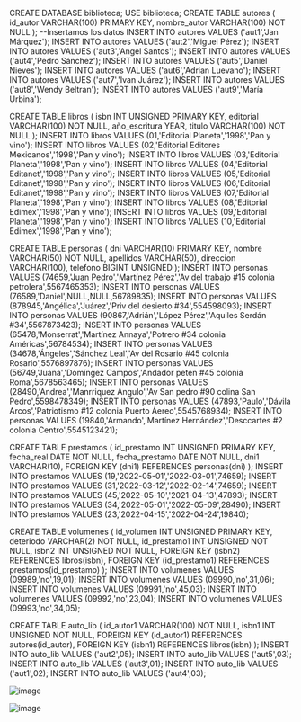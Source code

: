  CREATE DATABASE biblioteca;
 USE biblioteca;
CREATE TABLE autores (
id_autor VARCHAR(100) PRIMARY KEY,
nombre_autor VARCHAR(100) NOT NULL
);
--Insertamos los datos
INSERT INTO autores VALUES ('aut1','Jan Márquez');
INSERT INTO autores VALUES ('aut2','Miguel Pérez');
INSERT INTO autores VALUES ('aut3','Angel Santos');
INSERT INTO autores VALUES ('aut4','Pedro Sánchez');
INSERT INTO autores VALUES ('aut5','Daniel Nieves');
INSERT INTO autores VALUES ('aut6','Adrian Luevano');
INSERT INTO autores VALUES ('aut7','Ivan Juárez');
INSERT INTO autores VALUES ('aut8','Wendy Beltran');
INSERT INTO autores VALUES ('aut9','María Urbina');

CREATE TABLE libros (
isbn INT UNSIGNED PRIMARY KEY,
editorial VARCHAR(100) NOT NULL,
año_escritura YEAR, 
titulo VARCHAR(100) NOT NULL
);
INSERT INTO libros VALUES (01,'Editorial Planeta','1998','Pan y vino');
INSERT INTO libros VALUES (02,'Editorial Editores Mexicanos','1998','Pan y vino');
INSERT INTO libros VALUES (03,'Editorial Planeta','1998','Pan y vino');
INSERT INTO libros VALUES (04,'Editorial Editanet','1998','Pan y vino');
INSERT INTO libros VALUES (05,'Editorial Editanet','1998','Pan y vino');
INSERT INTO libros VALUES (06,'Editorial Editanet','1998','Pan y vino');
INSERT INTO libros VALUES (07,'Editorial Planeta','1998','Pan y vino');
INSERT INTO libros VALUES (08,'Editorial Edimex','1998','Pan y vino');
INSERT INTO libros VALUES (09,'Editorial Planeta','1998','Pan y vino');
INSERT INTO libros VALUES (10,'Editorial Edimex','1998','Pan y vino');

CREATE TABLE personas (
dni VARCHAR(10) PRIMARY KEY,
nombre VARCHAR(50) NOT NULL,
apellidos VARCHAR(50),
direccion VARCHAR(100),
telefono BIGINT UNSIGNED
);
INSERT INTO personas VALUES (74659,'Juan Pedro','Martínez Pérez','Av del trabajo #15 colonia petrolera',5567465353);
INSERT INTO personas VALUES (76589,'Daniel',NULL,NULL,56789835);
INSERT INTO personas VALUES (878945,'Angélica','Juárez','Priv del desierto #34',554598093);
INSERT INTO personas VALUES (90867,'Adrián','López Pérez','Aquiles Serdán #34',5567873423);
INSERT INTO personas VALUES (65478,'Monserrat','Martínez Annaya','Potrero #34 colonia Américas',56784534);
INSERT INTO personas VALUES (34678,'Ángeles','Sánchez Leal','Av del Rosario #45 colonia Rosario',5576897876);
INSERT INTO personas VALUES (56749,'Juana','Domíngez Campos','Andador peten #45 colonia Roma',5678563465);
INSERT INTO personas VALUES (28490,'Andrea','Manrriquez Angulo','Av San pedro #90 colina San Pedro',5598478349);
INSERT INTO personas VALUES (47893,'Paulo','Dávila Arcos','Patriotismo #12 colonia Puerto Áereo',5545768934);
INSERT INTO personas VALUES (19840,'Armando','Martínez Hernández','Desccartes #2 colonia Centro',5545123421);

CREATE TABLE prestamos (
id_prestamo INT UNSIGNED PRIMARY KEY,
fecha_real DATE NOT NULL,
fecha_prestamo DATE NOT NULL,
dni1 VARCHAR(10),
FOREIGN KEY (dni1) REFERENCES personas(dni)
);
INSERT INTO prestamos VALUES (19,'2022-05-01','2022-03-01',74659);
INSERT INTO prestamos VALUES (31,'2022-03-12','2022-02-14',74659);
INSERT INTO prestamos VALUES (45,'2022-05-10','2021-04-13',47893);
INSERT INTO prestamos VALUES (34,'2022-05-01','2022-05-09',28490);
INSERT INTO prestamos VALUES (23,'2022-04-15','2022-04-24',19840);

CREATE TABLE volumenes (
id_volumen INT UNSIGNED PRIMARY KEY,
deteriodo VARCHAR(2) NOT NULL,
id_prestamo1 INT UNSIGNED NOT NULL,
isbn2  INT UNSIGNED NOT NULL,
FOREIGN KEY (isbn2) REFERENCES libros(isbn),
FOREIGN KEY (id_prestamo1) REFERENCES prestamos(id_prestamo)
);
INSERT INTO volumenes VALUES (09989,'no',19,01);
INSERT INTO volumenes VALUES (09990,'no',31,06);
INSERT INTO volumenes VALUES (09991,'no',45,03);
INSERT INTO volumenes VALUES (09992,'no',23,04);
INSERT INTO volumenes VALUES (09993,'no',34,05);

CREATE TABLE auto_lib (
id_autor1  VARCHAR(100) NOT NULL,
isbn1 INT UNSIGNED NOT NULL,
FOREIGN KEY (id_autor1) REFERENCES autores(id_autor),
FOREIGN KEY (isbn1) REFERENCES libros(isbn)
);
INSERT INTO auto_lib VALUES ('aut2',05);
INSERT INTO auto_lib VALUES ('aut5',03);
INSERT INTO auto_lib VALUES ('aut3',01);
INSERT INTO auto_lib VALUES ('aut1',02);
INSERT INTO auto_lib VALUES ('aut4',03);



![image](https://user-images.githubusercontent.com/61428623/224512178-9e17f772-d79e-49d6-91bf-86de7c65fec6.png)

![image](https://user-images.githubusercontent.com/61428623/224512514-6b41d18f-22a3-496a-8d0d-e3f780e8bc41.png)

